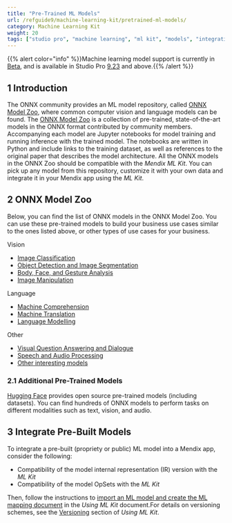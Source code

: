 ```yaml
---
title: "Pre-Trained ML Models"
url: /refguide9/machine-learning-kit/pretrained-ml-models/
category: Machine Learning Kit
weight: 20
tags: ["studio pro", "machine learning", "ml kit", "models", "integration"]
---
```


{{% alert color="info" %}}Machine learning model support is currently in [Beta](/releasenotes/beta-features/), and is available in Studio Pro [9.23](/releasenotes/studio-pro/9.23/) and above.{{% /alert %}}

## 1 Introduction

The ONNX community provides an ML model repository, called [ONNX Model Zoo](https://github.com/onnx/models), where common computer vision and language models can be found. The [ONNX Model Zoo](https://github.com/onnx/models) is a collection of pre-trained, state-of-the-art models in the ONNX format contributed by community members. Accompanying each model are Jupyter notebooks for model training and running inference with the trained model. The notebooks are written in Python and include links to the training dataset, as well as references to the original paper that describes the model architecture. All the ONNX models in the ONNX Zoo should be compatible with the *Mendix ML Kit*. You can pick up any model from this repository, customize it with your own data and integrate it in your Mendix app using the *ML Kit*.

## 2 ONNX Model Zoo

Below, you can find the list of ONNX models in the ONNX Model Zoo. You can use these pre-trained models to build your business use cases similar to the ones listed above, or other types of use cases for your business.

Vision

* [Image Classification](https://github.com/onnx/models#image_classification)
* [Object Detection and Image Segmentation](https://github.com/onnx/models#object_detection)
* [Body, Face, and Gesture Analysis](https://github.com/onnx/models#body_analysis)
* [Image Manipulation](https://github.com/onnx/models#image_manipulation)

Language

* [Machine Comprehension](https://github.com/onnx/models#machine_comprehension)
* [Machine Translation](https://github.com/onnx/models#machine_translation)
* [Language Modelling](https://github.com/onnx/models#language_modelling)

Other

* [Visual Question Answering and Dialogue](https://github.com/onnx/models#visual_qna)
* [Speech and Audio Processing](https://github.com/onnx/models#speech)
* [Other interesting models](https://github.com/onnx/models#others)

### 2.1 Additional Pre-Trained Models

[Hugging Face](https://huggingface.co/models?library=onnx&sort=downloads) provides open source pre-trained models (including datasets). You can find hundreds of ONNX models to perform tasks on different modalities such as text, vision, and audio.

## 3 Integrate Pre-Built Models

To integrate a pre-built (propriety or public) ML model into a Mendix app, consider the following:

* Compatibility of the model internal representation (IR) version with the *ML Kit*
* Compatibility of the model OpSets with the *ML Kit*

Then, follow the instructions to [import an ML model and create the ML mapping document](/refguide9/machine-learning-kit/using-ml-kit/#import-model) in the *Using ML Kit* document.For details on versioning schemes, see the [Versioning](/refguide9/machine-learning-kit/using-ml-kit/#versioning) section of *Using ML Kit*.
